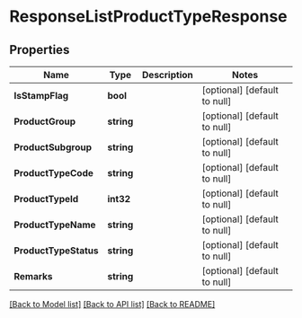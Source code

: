 # ResponseListProductTypeResponse

## Properties
Name | Type | Description | Notes
------------ | ------------- | ------------- | -------------
**IsStampFlag** | **bool** |  | [optional] [default to null]
**ProductGroup** | **string** |  | [optional] [default to null]
**ProductSubgroup** | **string** |  | [optional] [default to null]
**ProductTypeCode** | **string** |  | [optional] [default to null]
**ProductTypeId** | **int32** |  | [optional] [default to null]
**ProductTypeName** | **string** |  | [optional] [default to null]
**ProductTypeStatus** | **string** |  | [optional] [default to null]
**Remarks** | **string** |  | [optional] [default to null]

[[Back to Model list]](../README.md#documentation-for-models) [[Back to API list]](../README.md#documentation-for-api-endpoints) [[Back to README]](../README.md)


